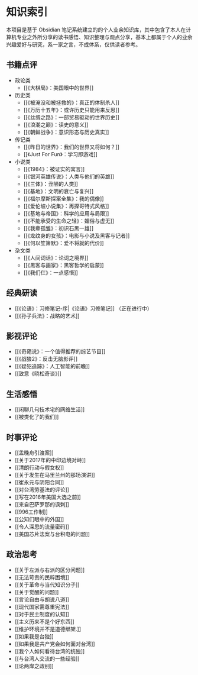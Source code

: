 # 知识索引

本项目是基于 Obsidian 笔记系统建立的的个人业余知识库，其中包含了本人在计算机专业之外所分享的读书感悟、知识整理与观点分享，基本上都属于个人的业余兴趣爱好与研究，系一家之言，不成体系，仅供读者参考。

## 书籍点评

- 政论类
	- [[《大棋局》：美国眼中的世界]]
- 历史类
	- [[《被淹没和被拯救的》：真正的体制杀人]]
	- [[《万历十五年》：或许历史只能用来反思]]
	- [[《丝绸之路》：一部贸易驱动的世界历史]]
	- [[《浪潮之巅》：读史的意义]]
	- [[《朝鲜战争》：意识形态与历史真实]]
- 传记类
	- [[《昨日的世界》：我们的世界又将如何？]]
	- [[《Just For Fun》：学习即游戏]]
- 小说类
	- [[《1984》：被证实的寓言]]
	- [[《银河英雄传说》：人类与他们的英雄]]
	- [[《三体》：丑陋的人类]]
	- [[《基地》：文明的衰亡与复兴]]
	- [[《福尔摩斯探案全集》：我的偶像]]
	- [[《爱伦坡小说集》：再探哥特式风格]]
	- [[《基地与帝国》：科学的应用与局限]]
	- [[《不能承受的生命之轻》：媚俗与虚无]]
	- [[《我辈孤雏》：初识石黑一雄]]
	- [[《龙纹身的女孩》：电影与小说及黑客与记者]]
	- [[《何以笙箫默》：爱不将就的代价]]
- 杂文类
	- [[《人间词话》：论词之境界]]
	- [[《黑客与画家》：黑客哲学的启蒙]]
	- [[《我们仨》：一点感悟]]

## 经典研读

- [[《论语》：习修笔记-序|《论语》习修笔记]] （正在进行中）
- [[《孙子兵法》：战略的艺术]]

## 影视评论

- [[《奇葩说》：一个值得推荐的综艺节目]]
- [[《战狼2》：反击无脑影评]]
- [[《疑犯追踪》：人工智能的前瞻]]
- [[致意《晓松奇谈》]]

## 生活感悟

- [[闲聊几句技术宅的网络生活]]
- [[被类化了的我们]]

## 时事评论

- [[孟晚舟引渡案]]
- [[关于2017年的中印边境对峙]]
- [[清朗行动与假女权]]
- [[关于发生在马里兰州的那场演讲]]
- [[崔永元与阴阳合同]]
- [[对台湾劳基法的评论]]
- [[写在2016年美国大选之前]]
- [[来自巴萨罗那的讽刺]]
- [[996工作制]]
- [[公知们眼中的外国]]
- [[令人深思的流量密码]]
- [[美国芯片法案与台积电的问题]]

## 政治思考

- [[关于左派与右派的区分问题]]
- [[无法苛责的民粹困境]]
- [[关于革命与当代知识分子]]
- [[关于觉醒的问题]]
- [[言论自由与胡说八道]]
- [[现代国家需尊重宪法]]
- [[对于民主制度的认知]]
- [[主义历来不是个好东西]]
- [[维护环境并不是道德绑架.]]
- [[如果我是台独]]
- [[如果我是共产党会如何面对台湾]]
- [[我个人如何看待台湾的统独]]
- [[与台湾人交流的一些经验]]
- [[论两岸之政别]]
